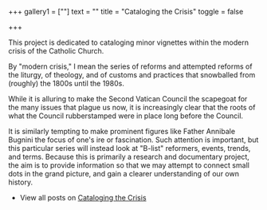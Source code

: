 +++
gallery1 = [""]
text = ""
title = "Cataloging the Crisis"
toggle = false

+++

This project is dedicated to cataloging minor vignettes within the modern crisis of the Catholic Church. 

By "modern crisis," I mean the series of reforms and attempted reforms of the liturgy, of theology, and of customs and practices that snowballed from (roughly) the 1800s until the 1980s. 

While it is alluring to make the Second Vatican Council the scapegoat for the many issues that plague us now, it is increasingly clear that the roots of what the Council rubberstamped were in place long before the Council. 

It is similarly tempting to make prominent figures like Father Annibale Bugnini the focus of one's ire or fascination. Such attention is important, but this particular series will instead look at "B-list" reformers, events, trends, and terms. Because this is primarily a research and documentary project, the aim is to provide information so that we may attempt to connect small dots in the grand picture, and gain a clearer understanding of our own history. 

* View all posts on [Cataloging the Crisis](/tags/cataloging-the-crisis/)



